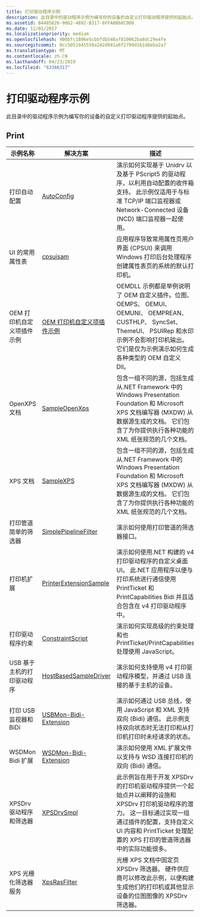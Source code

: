```yaml
---
title: 打印驱动程序示例
description: 此目录中的驱动程序示例为编写你的设备的自定义打印驱动程序提供的起始点。
ms.assetid: B4485626-9062-4892-B317-8FFA8B68C0D0
ms.date: 11/01/2017
ms.localizationpriority: medium
ms.openlocfilehash: 900bfc1806e5cbbfdb548af810062ba8dc29e4fe
ms.sourcegitcommit: 0cc5051945559a242d941a6f2799d161d8eba2a7
ms.translationtype: MT
ms.contentlocale: zh-CN
ms.lasthandoff: 04/23/2019
ms.locfileid: "63366317"
---
```

# <a name="print-driver-samples"></a>打印驱动程序示例


此目录中的驱动程序示例为编写你的设备的自定义打印驱动程序提供的起始点。

## <a name="print"></a>Print


| 示例名称                      | 解决方案                                                                  | 描述  |
|----------------------------------|---------------------------------------------------------------------------|--------------|
| 打印自动配置         | [AutoConfig](https://go.microsoft.com/fwlink/p/?LinkId=617938)             | 演示如何实现基于 Unidrv 以及基于 PScript5 的驱动程序，以利用自动配置的收件箱支持。 此示例仅适用于与标准 TCP/IP 端口监视器或 Network-Connected 设备 (NCD) 端口监视器一起使用。                                                                                                                                                |
| UI 的常用属性表         | [cpsuisam](https://go.microsoft.com/fwlink/p/?LinkId=617940)               | 应用程序导致常用属性页用户界面 (CPSUI) 来调用 Windows 打印后台处理程序创建属性表页的系统的默认打印机。                                                                                                                                                                                                                       |
| OEM 打印机自定义项插件示例 | [OEM 打印机自定义项插件示例](https://go.microsoft.com/fwlink/?linkid=862105) | OEMDLL 示例都是举例说明了 OEM 自定义插件。位图、 OEMPS、 OEMUI、 OEMUNI、 OEMPREAN、 CUSTHLP、 SyncSet、 ThemeUI、 PSUIRep 和水印示例不会影响打印机输出。 它们是仅为示例演示如何生成各种类型的 OEM 自定义 Dll。               |
| OpenXPS 文档                | [SampleOpenXps](https://go.microsoft.com/fwlink/p/?LinkId=617941)          | 包含一组不同的源，包括生成从.NET Framework 中的 Windows Presentation Foundation 和 Microsoft XPS 文档编写器 (MXDW) 从数据源生成的文档。 它们包含了为你提供执行各种功能的 XML 纸张规范的几个文档。                                               |
| XPS 文档                    | [SampleXPS](https://go.microsoft.com/fwlink/p/?LinkId=617942)              | 包含一组不同的源，包括生成从.NET Framework 中的 Windows Presentation Foundation 和 Microsoft XPS 文档编写器 (MXDW) 从数据源生成的文档。 它们包含了为你提供执行各种功能的 XML 纸张规范的几个文档。                                               |
| 打印管道简单的筛选器     | [SimplePipelineFilter](https://go.microsoft.com/fwlink/p/?LinkId=617944)   | 演示如何使用打印管道的筛选器接口。                                                                                                                                                                                                                                                                                                                                             |
| 打印机扩展                | [PrinterExtensionSample](https://go.microsoft.com/fwlink/p/?LinkId=617945) | 演示如何使用.NET 构建的 v4 打印驱动程序的自定义桌面 UI。 此.NET 应用程序以便与打印系统进行通信使用 PrintTicket 和 PrintCapabilities Bidi 并且适合包含在 v4 打印驱动程序中。                                                                                                                                           |
| 打印驱动程序约束         | [ConstraintScript](https://go.microsoft.com/fwlink/p/?LinkId=617946)       | 演示如何实现高级的约束处理和也 PrintTicket/PrintCapabilities 处理使用 JavaScript。                                                                                                                                                                                                                                                                        |
| USB 基于主机的打印驱动程序      | [HostBasedSampleDriver](https://go.microsoft.com/fwlink/p/?LinkId=617947)  | 演示如何支持使用 v4 打印驱动程序模型，并通过 USB 连接的基于主机的设备。                                                                                                                                                                                                                                                                                        |
| 打印 USB 监视器和 BiDi       | [USBMon-Bidi-Extension](https://go.microsoft.com/fwlink/p/?LinkId=617948)  | 演示如何通过 USB 总线，使用 JavaScript 和 XML 支持双向 (Bidi) 通信。 此示例支持双向状态时无法打印和从打印机打印时未经请求的状态。                                                                                                                                                                     |
| WSDMon Bidi 扩展            | [WSDMon-Bidi-Extension](https://go.microsoft.com/fwlink/p/?LinkId=617949)  | 演示如何使用 XML 扩展文件以支持与 WSD 连接打印机的双向 (Bidi) 通信。                                                                                                                                                                                                                                                                            |
| XPSDrv 驱动程序和筛选器         | [XPSDrvSmpl](https://go.microsoft.com/fwlink/p/?LinkId=617950)             | 此示例旨在用于开发 XPSDrv 的打印机驱动程序提供一个起始点并以阐释的设施和 XPSDrv 打印机驱动程序的潜力。 这一目标通过实现一组通过插件的配置，支持自定义 UI 内容和 PrintTicket 处理配置的 XPS 打印的管道筛选器中的实际功能很多。 |
| XPS 光栅化筛选器服务 | [XpsRasFilter](https://go.microsoft.com/fwlink/p/?LinkId=617951)           | 光栅 XPS 文档中固定页 XPSDrv 筛选器。 硬件供应商可以修改此示例，以便构建生成他们的打印机或其他显示设备的位图图像的 XPSDrv 筛选器。                                                                                                                                                                                          |





